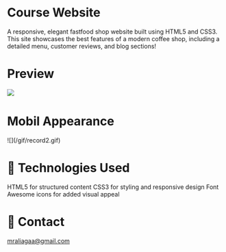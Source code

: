 <h1>Course Website</h1>

<p>A responsive, elegant fastfood shop website built using HTML5 and CSS3. This site showcases the best features of a modern coffee shop, including a detailed menu, customer reviews, and blog sections!</p>

<h1>Preview</h1>

![](/gif/record.gif)

<h1>Mobil Appearance</h1>
![](/gif/record2.gif)

<h1>🧰 Technologies Used</h1>

HTML5 for structured content
CSS3 for styling and responsive design
Font Awesome icons for added visual appeal

<h1>📧 Contact</h1>
<a href="#">mraliagaa@gmail.com</a>
